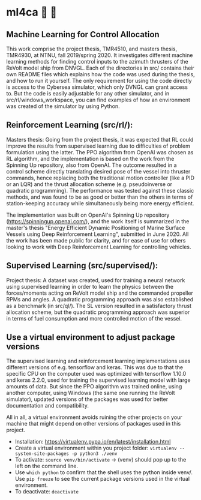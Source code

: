 # ml4ca :speedboat: :space_invader:
## Machine Learning for Control Allocation

This work comprise the project thesis, TMR4510, and masters thesis, TMR4930, at NTNU, fall 2019/spring 2020. It investigates different machine learning methods for finding control inputs to the azimuth thrusters of the ReVolt model ship from DNVGL. Each of the directories in src/ contains their own README files which explains how the code was used during the thesis, and how to run it yourself. The only requirement for using the code directly is access to the Cybersea simulator, which only DVNGL can grant access to. But the code is easily adjustable for any other simulator, and in src/rl/windows_workspace, you can find examples of how an environment was created of the simulator by using Python.

## Reinforcement Learning (src/rl/):
Masters thesis: Going from the project thesis, it was expected that RL could improve the results from supervised learning due to difficulties of problem formulation using the latter. The PPO algorithm from OpenAI was chosen as RL algorithm, and the implementation is based on the work from the Spinning Up repository, also from OpenAI. The outcome resulted in a control scheme directly translating desired pose of the vessel into thruster commands, hence replacing both the traditional motion controller (like a PID or an LQR) and the thrust allocation scheme (e.g. pseudoinverse or quadratic programming). The performance was tested against these classic methods, and was found to be as good or better than the others in terms of station-keeping accuracy while simultaneously being more energy efficient.

The implementation was built on OpenAI's Spinning Up repository (https://spinningup.openai.com/), and the work itself is summarized in the master's thesis "Energy Efficient Dynamic Positioning of Marine Surface Vessels using Deep Reinforcement Learning", submitted in June 2020. All the work has been made public for clarity, and for ease of use for others looking to work with Deep Reinforcement Learning for controlling vehicles.

## Supervised Learning (src/supervised/):
Project thesis: A dataset was created, used for training a neural network using supervised learning in order to learn the physics between the forces/moments acting on ReVolt model ship and the commanded propeller RPMs and angles. A quadratic programming approach was also established as a benchmark (in src/ql/). The SL version resulted in a satisfactory thrust allocation scheme, but the quadratic programming approach was superior in terms of fuel consumption and more controlled motion of the vessel.

## Use a virtual environment to adjust package versions

The supervised learning and reinforcement learning implementations uses different versions of e.g. tensorflow and keras. This was due to that the specific CPU on the computer used was optimized with tensorflow 1.10.0 and keras 2.2.0, used for training the supervised learning model with large amounts of data. But since the PPO algorithm was trained online, using another computer, using Windows (the same one running the ReVolt simulator), updated versions of the packages was used for better documentation and compatibility.

All in all, a virtual environment avoids ruining the other projects on your machine that might depend on other versions of packages used in this project.

- Installation: https://virtualenv.pypa.io/en/latest/installation.html
- Create a virtual environment within you project folder: `virtualenv --system-site-packages -p python3 ./venv`
- To activate: `source venv/bin/activate` -> (venv) should pop up to the left on the command line.
- Use `which python` to confirm that the shell uses the python inside venv/. Use `pip freeze` to see the current package versions used in the virtual environment.
- To deactivate: `deactivate`
